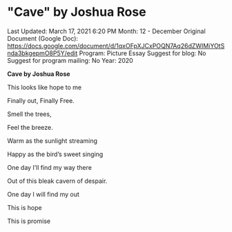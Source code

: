 # "Cave" by Joshua Rose

Last Updated: March 17, 2021 6:20 PM
Month: 12 - December
Original Document (Google Doc): https://docs.google.com/document/d/1qxOFpXJCxPOQN7Aq26dZWIMiYOtSnda3bkgepmO8P5Y/edit
Program: Picture Essay
Suggest for blog: No
Suggest for program mailing: No
Year: 2020

**Cave by Joshua Rose**

This looks like hope to me

Finally out, Finally Free.

Smell the trees,

Feel the breeze.

Warm as the sunlight streaming

Happy as the bird’s sweet singing

One day I’ll find my way there

Out of this bleak cavern of despair.

One day I will find my out

This is hope

This is promise